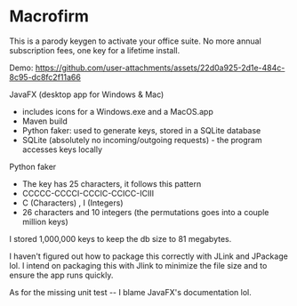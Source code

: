# Macrofirm
This is a parody keygen to activate your office suite. No more annual subscription fees, one key for a lifetime install. 

Demo:
https://github.com/user-attachments/assets/22d0a925-2d1e-484c-8c95-dc8fc2f11a66


JavaFX  (desktop app for Windows & Mac) 
  - includes icons for a Windows.exe and a MacOS.app 
  - Maven build
  - Python faker: used to generate keys, stored in a SQLite database
  - SQLite (absolutely no incoming/outgoing requests) - the program accesses keys locally


Python faker
  - The key has 25 characters, it follows this pattern
  - CCCCC-CCCCI-CCCIC-CCICC-ICIII
  - C (Characters) , I (Integers) 
  - 26 characters and 10 integers  (the permutations goes into a couple million keys)

I stored 1,000,000 keys to keep the db size to 81 megabytes. 



I haven't figured out how to package this correctly with JLink and JPackage lol. 
I intend on packaging this with Jlink to minimize the file size and to ensure the app runs quickly.

As for the missing unit test -- I blame JavaFX's documentation lol. 
